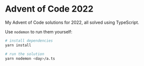 # Advent of Code 2022

My Advent of Code solutions for 2022, all solved using TypeScript.

Use `nodemon` to run them yourself:

```bash
# install dependencies
yarn install

# run the solution
yarn nodemon <day>/a.ts
```
